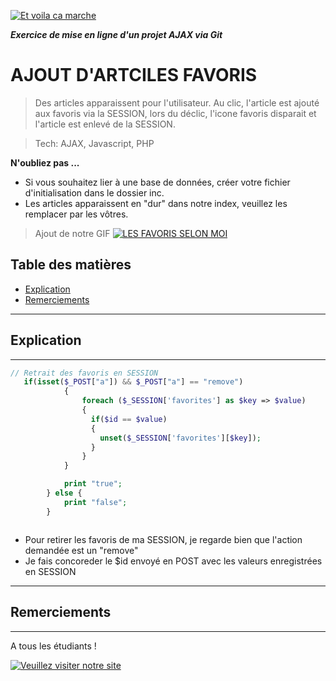 <a href="www.etvoilacamarche.fr"><img src="https://etvoilacamarche.fr/wp-content/uploads/2018/10/LogoEtVoilaCaMarche-Noir-v3.0-2.svg" title="Et Voila Ca Marche" alt="Et voila ca marche"></a>

***Exercice de mise en ligne d'un projet AJAX via Git***


# AJOUT D'ARTCILES FAVORIS
> Des articles apparaissent pour l'utilisateur. Au clic, l'article est ajouté aux favoris via la SESSION, lors du déclic, l'icone favoris disparait et l'article est enlevé de la SESSION.

> Tech: AJAX, Javascript, PHP

**N'oubliez pas ...**
- Si vous souhaitez lier à une base de données, créer votre fichier d'initialisation dans le dossier inc.
- Les articles apparaissent en "dur"  dans notre index, veuillez les remplacer par les vôtres.

> Ajout de notre GIF [![LES FAVORIS  SELON MOI](https://media.giphy.com/media/GHcm2aWIczatG/giphy.gif)]()

## Table des matières

- [Explication](#explication)
- [Remerciements](#remerciements)

---
## Explication
---

```PHP
// Retrait des favoris en SESSION
   if(isset($_POST["a"]) && $_POST["a"] == "remove")
            {
                foreach ($_SESSION['favorites'] as $key => $value)
                {
                  if($id == $value)
                  {
                    unset($_SESSION['favorites'][$key]);
                  }
                }
            }

            print "true";
        } else {
            print "false";
        }



```
- Pour retirer les favoris de ma SESSION, je regarde bien que l'action demandée est un "remove"
- Je fais concoreder le $id envoyé en POST avec les valeurs enregistrées en SESSION
---
## Remerciements
---

A tous les étudiants !

[![Veuillez visiter notre site](https://media.giphy.com/media/3o6EhGvKschtbrRjX2/giphy.gif)](https://www.keepizi.com)